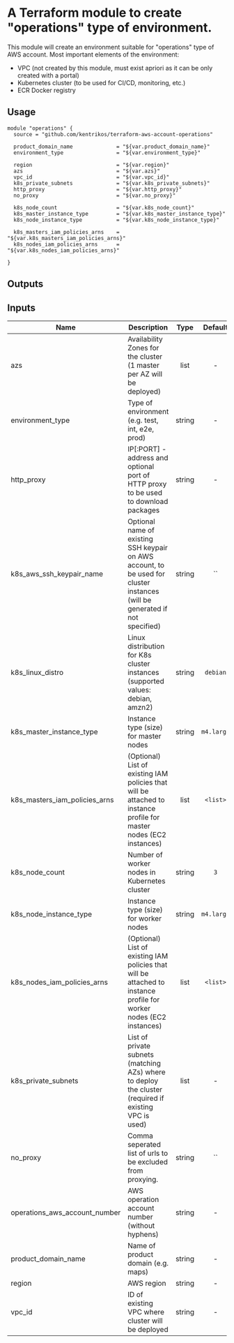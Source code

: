 # A Terraform module to create "operations" type of environment.


This module will create an environment suitable for "operations" type of AWS account.
Most important elements of the environment:

* VPC (not created by this module, must exist apriori as it can be only created with a portal)
* Kubernetes cluster (to be used for CI/CD, monitoring, etc.)
* ECR Docker registry


## Usage

```hcl
module "operations" {
  source = "github.com/kentrikos/terraform-aws-account-operations"

  product_domain_name              = "${var.product_domain_name}"
  environment_type                 = "${var.environment_type}"

  region                           = "${var.region}"
  azs                              = "${var.azs}"
  vpc_id                           = "${var.vpc_id}"
  k8s_private_subnets              = "${var.k8s_private_subnets}"
  http_proxy                       = "${var.http_proxy}"
  no_proxy                         = "${var.no_proxy}"

  k8s_node_count                   = "${var.k8s_node_count}"
  k8s_master_instance_type         = "${var.k8s_master_instance_type}"
  k8s_node_instance_type           = "${var.k8s_node_instance_type}"

  k8s_masters_iam_policies_arns    = "${var.k8s_masters_iam_policies_arns}"
  k8s_nodes_iam_policies_arns      = "${var.k8s_nodes_iam_policies_arns}"

}
```


## Outputs


## Inputs

| Name | Description | Type | Default | Required |
|------|-------------|:----:|:-----:|:-----:|
| azs | Availability Zones for the cluster (1 master per AZ will be deployed) | list | - | yes |
| environment_type | Type of environment (e.g. test, int, e2e, prod) | string | - | yes |
| http_proxy | IP[:PORT] - address and optional port of HTTP proxy to be used to download packages | string | - | yes |
| k8s_aws_ssh_keypair_name | Optional name of existing SSH keypair on AWS account, to be used for cluster instances (will be generated if not specified) | string | `` | no |
| k8s_linux_distro | Linux distribution for K8s cluster instances (supported values: debian, amzn2) | string | `debian` | no |
| k8s_master_instance_type | Instance type (size) for master nodes | string | `m4.large` | no |
| k8s_masters_iam_policies_arns | (Optional) List of existing IAM policies that will be attached to instance profile for master nodes (EC2 instances) | list | `<list>` | no |
| k8s_node_count | Number of worker nodes in Kubernetes cluster | string | `3` | no |
| k8s_node_instance_type | Instance type (size) for worker nodes | string | `m4.large` | no |
| k8s_nodes_iam_policies_arns | (Optional) List of existing IAM policies that will be attached to instance profile for worker nodes (EC2 instances) | list | `<list>` | no |
| k8s_private_subnets | List of private subnets (matching AZs) where to deploy the cluster (required if existing VPC is used) | list | - | yes |
| no_proxy | Comma seperated list of urls to be excluded from proxying. | string | `` | no |
| operations_aws_account_number | AWS operation account number (without hyphens) | string | - | yes |
| product_domain_name | Name of product domain (e.g. maps) | string | - | yes |
| region | AWS region | string | - | yes |
| vpc_id | ID of existing VPC where cluster will be deployed | string | - | yes |
